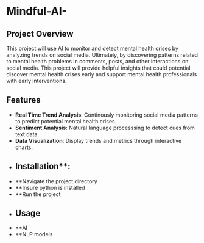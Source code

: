 # Mindful-AI-
## Project Overview
This project will use AI to monitor and detect mental health crises by analyzing trends on social media. Ultimately, by discovering patterns related to mental health problems in comments, posts, and other interactions on social media. This project will provide helpful insights that could potential discover mental health crises early and support mental health professionals with early interventions. 
## Features
- **Real Time Trend Analysis**: Continously monitoring social media patterns to predict potential mental health crises.
- **Sentiment Analysis**: Natural language processsing to detect cues from text data.
- **Data Visualization**: Display trends and metrics through interactive charts.
- ## Installation**:
- **Navigate the project directory
- **Insure python is installed
- **Run the project
- ## Usage
- **AI
- **NLP models 
